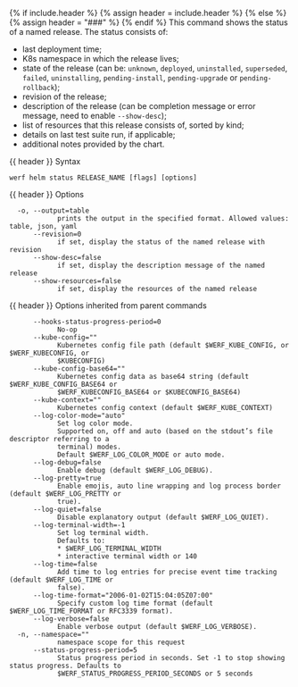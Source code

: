 {% if include.header %}
{% assign header = include.header %}
{% else %}
{% assign header = "###" %}
{% endif %}
This command shows the status of a named release. The status consists of:
- last deployment time;
- K8s namespace in which the release lives;
- state of the release (can be: `unknown`, `deployed`, `uninstalled`, `superseded`, `failed`, `uninstalling`, `pending-install`, `pending-upgrade` or `pending-rollback`);
- revision of the release;
- description of the release (can be completion message or error message, need to enable `--show-desc`);
- list of resources that this release consists of, sorted by kind;
- details on last test suite run, if applicable;
- additional notes provided by the chart.


{{ header }} Syntax

```shell
werf helm status RELEASE_NAME [flags] [options]
```

{{ header }} Options

```shell
  -o, --output=table
            prints the output in the specified format. Allowed values: table, json, yaml
      --revision=0
            if set, display the status of the named release with revision
      --show-desc=false
            if set, display the description message of the named release
      --show-resources=false
            if set, display the resources of the named release
```

{{ header }} Options inherited from parent commands

```shell
      --hooks-status-progress-period=0
            No-op
      --kube-config=""
            Kubernetes config file path (default $WERF_KUBE_CONFIG, or $WERF_KUBECONFIG, or         
            $KUBECONFIG)
      --kube-config-base64=""
            Kubernetes config data as base64 string (default $WERF_KUBE_CONFIG_BASE64 or            
            $WERF_KUBECONFIG_BASE64 or $KUBECONFIG_BASE64)
      --kube-context=""
            Kubernetes config context (default $WERF_KUBE_CONTEXT)
      --log-color-mode="auto"
            Set log color mode.
            Supported on, off and auto (based on the stdout’s file descriptor referring to a        
            terminal) modes.
            Default $WERF_LOG_COLOR_MODE or auto mode.
      --log-debug=false
            Enable debug (default $WERF_LOG_DEBUG).
      --log-pretty=true
            Enable emojis, auto line wrapping and log process border (default $WERF_LOG_PRETTY or   
            true).
      --log-quiet=false
            Disable explanatory output (default $WERF_LOG_QUIET).
      --log-terminal-width=-1
            Set log terminal width.
            Defaults to:
            * $WERF_LOG_TERMINAL_WIDTH
            * interactive terminal width or 140
      --log-time=false
            Add time to log entries for precise event time tracking (default $WERF_LOG_TIME or      
            false).
      --log-time-format="2006-01-02T15:04:05Z07:00"
            Specify custom log time format (default $WERF_LOG_TIME_FORMAT or RFC3339 format).
      --log-verbose=false
            Enable verbose output (default $WERF_LOG_VERBOSE).
  -n, --namespace=""
            namespace scope for this request
      --status-progress-period=5
            Status progress period in seconds. Set -1 to stop showing status progress. Defaults to  
            $WERF_STATUS_PROGRESS_PERIOD_SECONDS or 5 seconds
```

